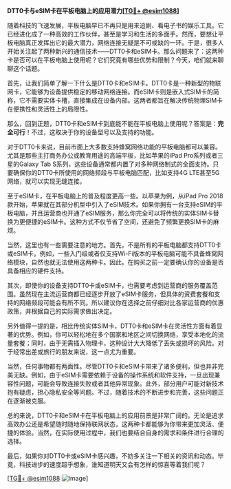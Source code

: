 **DTT0卡与eSIM卡在平板电脑上的应用潜力[[TG💪+ @esim1088](https://t.me/s/esim1088)]**

随着科技的飞速发展，平板电脑早已不再只是用来追剧、看电子书的娱乐工具。它已经进化成了一种高效的工作伙伴，甚至是学习和生活的多面手。然而，要想让平板电脑真正发挥出它的最大潜力，网络连接无疑是不可或缺的一环。于是，很多人开始关注起了两种新兴的通信技术——DTT0卡和eSIM卡。那么问题来了：这两种卡是否可以在平板电脑上使用呢？它们究竟有哪些优势和限制？今天，咱们就来聊聊这个话题。

首先，让我们简单了解一下什么是DTT0卡和eSIM卡。DTT0卡是一种新型的物联网卡，它能够为设备提供稳定的移动网络连接。而eSIM卡则是嵌入式SIM卡的简称，它不需要实体卡槽，直接集成在设备内部。这两者都旨在解决传统物理SIM卡在便携性和灵活性上的局限性。

那么，回到正题，DTT0卡和eSIM卡到底能不能在平板电脑上使用呢？答案是：**完全可行**！不过，这取决于你的设备型号以及支持的功能。

对于DTT0卡来说，目前市面上大多数支持蜂窝网络功能的平板电脑都可以兼容。尤其是那些主打商务办公或教育用途的高端平板，比如苹果的iPad Pro系列或者三星的Galaxy Tab S系列，这些设备通常都内置了对多种网络制式的全面支持。只要确保你的DTT0卡所使用的网络频段与平板电脑匹配，比如支持4G LTE甚至5G网络，就可以实现无缝连接。

至于eSIM卡，在平板电脑上的普及程度更高一些。以苹果为例，从iPad Pro 2018款开始，苹果就在其部分机型中引入了eSIM技术。如果你拥有一台支持eSIM的平板电脑，并且运营商也开通了eSIM服务，那么你完全可以将传统的实体SIM卡替换为更便捷的eSIM卡。这种方式不仅节省了空间，还避免了频繁更换SIM卡的麻烦。

当然，这里也有一些需要注意的地方。首先，不是所有的平板电脑都支持DTT0卡或eSIM卡。例如，一些入门级或者仅支持Wi-Fi版本的平板电脑可能不具备蜂窝网络模块，自然也就无法使用这两种卡。因此，在购买之前一定要确认你的设备是否具备相应的硬件支持。

其次，即使你的设备支持DTT0卡或eSIM卡，也需要考虑到运营商的服务覆盖范围。虽然现在主流运营商都已经逐步开放了eSIM卡服务，但具体的资费套餐和支持的网络频段可能会有所不同。所以建议你在选择之前仔细对比各家运营商的优惠政策，并根据自己的实际需求做出决定。

另外值得一提的是，相比传统实体SIM卡，DTT0卡和eSIM卡在灵活性方面有着显著的优势。例如，你可以轻松地在多个国家和地区之间切换网络，享受本地化的流量套餐；同时，由于无需插入物理卡，这种设计大大降低了丢失或损坏的风险。对于经常出差或旅行的朋友来说，这一点尤为重要。

当然，任何事物都有两面性。尽管DTT0卡和eSIM卡带来了诸多便利，但也并非完美无缺。例如，由于eSIM卡需要依赖于设备的操作系统和软件支持，一旦出现兼容性问题，可能会导致连接失败或者其他异常现象。此外，部分用户可能对新技术抱有疑虑，担心隐私安全等问题。不过，随着技术的不断进步和完善，这些问题正在逐渐被克服。

总的来说，DTT0卡和eSIM卡在平板电脑上的应用前景是非常广阔的。无论是追求高效办公还是希望随时随地保持联网状态，这两种卡都能够为你带来更加灵活、便捷的体验。当然，在实际使用过程中，我们也要结合自身的需求和条件进行合理的选择。

最后，如果你对DTT0卡或eSIM卡感兴趣，不妨多关注一下相关的资讯和动态。毕竟，科技进步的速度超乎想象，谁知道明天又会有怎样的惊喜等着我们呢？

[[TG💪+ @esim1088](https://t.me/s/esim1088) ![Image](https://i.postimg.cc/4NQfJmqS/Snipaste-2025-05-13-00-14-12.png)]